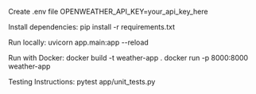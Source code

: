 Create .env file
OPENWEATHER_API_KEY=your_api_key_here

Install dependencies:
pip install -r requirements.txt

Run locally:
uvicorn app.main:app --reload

Run with Docker:
docker build -t weather-app .
docker run -p 8000:8000 weather-app

Testing Instructions:
pytest app/unit_tests.py

